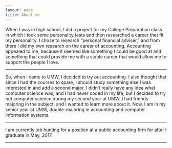 ```yaml
---
layout: page
title: About me
---
```


When I was in high school, I did a project for my College Preparation class in which I took some personality tests and then researched a career that fit my personality. I chose to research “personal financial adviser,” and from there I did my own research on the career of accounting. Accounting appealed to me, because it seemed like something I could be good at and something that could provide me with a stable career that would allow me to support the people I love.

* * *

So, when I came to UMW, I decided to try out accounting. I also thought that since I had the courses to spare, I should study something else I was interested in and add a second major. I didn’t really have any idea what computer science was, and I had never coded in my life, but I decided to try out computer science during my second year at UMW. I had friends majoring in the subject, and I wanted to learn more about it. Now, I am in my senior year at UMW, double-majoring in accounting and computer information systems.

* * *

I am currently job hunting for a position at a public accounting firm for after I graduate in May, 2017.

* * *